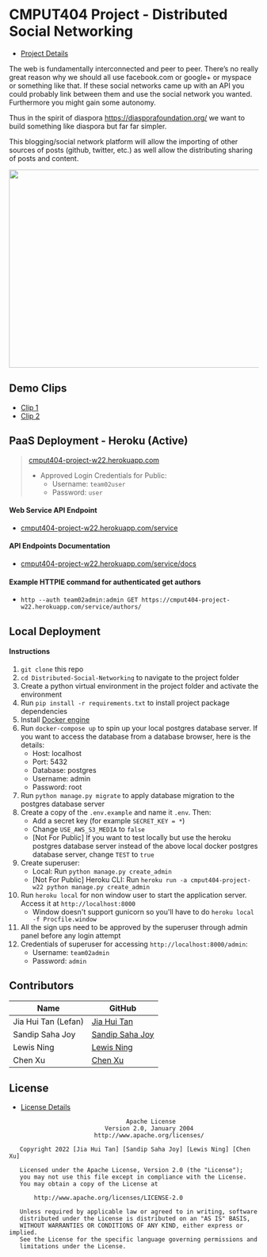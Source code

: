 # CMPUT404 Project - Distributed Social Networking
- [Project Details](/project-details.org)
 
The web is fundamentally interconnected and peer to peer. There’s no really great reason why we should all use facebook.com or google+ or myspace or something like that. If these social networks came up with an API you could probably link between them and use the social network you wanted. Furthermore you might gain some autonomy.

Thus in the spirit of diaspora https://diasporafoundation.org/ we want to build something like diaspora but far far simpler.

This blogging/social network platform will allow the importing of other sources of posts (github, twitter, etc.) as well allow the distributing sharing of posts and content.

<img src="/home.gif" width="792" height="400" />

## Demo Clips
- [Clip 1](https://drive.google.com/file/d/1SxSe0UVCg7scICfTunEF8sjMY7t-AXpn/view?usp=sharing)
- [Clip 2](https://drive.google.com/file/d/1RFAQ-s8O77Ji9C37s2U3ibHabzEfy27k/view?usp=sharing)

## PaaS Deployment - Heroku (Active)
> [cmput404-project-w22.herokuapp.com](https://cmput404-project-w22.herokuapp.com)
>  - Approved Login Credentials for Public:
>    - Username: `team02user`
>    - Password: `user`
#### Web Service API Endpoint
- [cmput404-project-w22.herokuapp.com/service](https://cmput404-project-w22.herokuapp.com/service)
#### API Endpoints Documentation
- [cmput404-project-w22.herokuapp.com/service/docs](https://cmput404-project-w22.herokuapp.com/service/docs)
#### Example HTTPIE command for authenticated get authors
- `http --auth team02admin:admin GET https://cmput404-project-w22.herokuapp.com/service/authors/`

## Local Deployment
#### Instructions
1. `git clone` this repo
2. `cd Distributed-Social-Networking` to navigate to the project folder
3. Create a python virtual environment in the project folder and activate the environment
4. Run `pip install -r requirements.txt` to install project package dependencies
5. Install [Docker engine](https://docs.docker.com/engine/install/)
6. Run `docker-compose up` to spin up your local postgres database server. If you want to access the database from a database browser, here is the details:
   - Host: localhost
   - Port: 5432
   - Database: postgres
   - Username: admin
   - Password: root
6. Run `python manage.py migrate` to apply database migration to the postgres database server
7. Create a copy of the `.env.example` and name it `.env`. Then: 
   - Add a secret key (for example `SECRET_KEY = *`)
   - Change `USE_AWS_S3_MEDIA` to `false`
   - [Not For Public] If you want to test locally but use the heroku postgres database server instead of the above local docker postgres database server, change `TEST` to `true`
8. Create superuser:
   - Local: Run `python manage.py create_admin`
   - [Not For Public] Heroku CLI: Run `heroku run -a cmput404-project-w22 python manage.py create_admin` 
9. Run `heroku local` for non window user to start the application server. Access it at `http://localhost:8000`
   - Window doesn't support gunicorn so you'll have to do `heroku local -f Procfile.window` 
10. All the sign ups need to be approved by the superuser through admin panel before any login attempt
11. Credentials of superuser for accessing `http://localhost:8000/admin`:
    - Username: `team02admin`
    - Password: `admin`

## Contributors

| Name                  | GitHub                                                  |
| --------------------- | ------------------------------------------------------- |
| Jia Hui Tan (Lefan)   | [Jia Hui Tan](https://github.com/LefanTan)      |
| Sandip Saha Joy       | [Sandip Saha Joy](https://github.com/sandipsahajoy)    |
| Lewis Ning            | [Lewis Ning](https://github.com/lewisning)              |
| Chen Xu               | [Chen Xu](https://github.com/Chen74)                    |

## License

- [License Details](/LICENSE.md)

```
                                 Apache License
                           Version 2.0, January 2004
                        http://www.apache.org/licenses/

   Copyright 2022 [Jia Hui Tan] [Sandip Saha Joy] [Lewis Ning] [Chen Xu]

   Licensed under the Apache License, Version 2.0 (the "License");
   you may not use this file except in compliance with the License.
   You may obtain a copy of the License at

       http://www.apache.org/licenses/LICENSE-2.0

   Unless required by applicable law or agreed to in writing, software
   distributed under the License is distributed on an "AS IS" BASIS,
   WITHOUT WARRANTIES OR CONDITIONS OF ANY KIND, either express or implied.
   See the License for the specific language governing permissions and
   limitations under the License.
   ```
